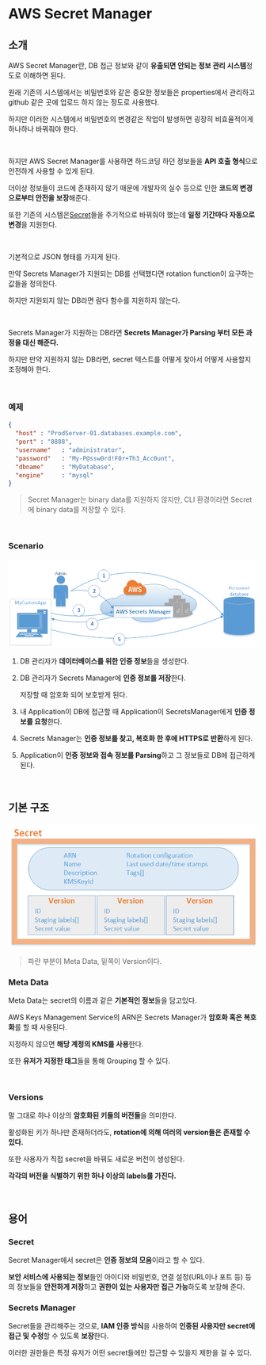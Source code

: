 # AWS Secret Manager

## 소개

AWS Secret Manager란, DB 접근 정보와 같이 **유출되면 안되는 정보 관리 시스템**정도로 이해하면 된다.

원래 기존의 시스템에서는 비밀번호와 같은 중요한 정보들은 properties에서 관리하고 github 같은 곳에 업로드 하지 않는 정도로 사용했다.

하지만 이러한 시스템에서 비밀번호의 변경같은 작업이 발생하면 굉장히 비효율적이게 하나하나 바꿔줘야 한다.

<br>

하지만 AWS Secret Manager를 사용하면 하드코딩 하던 정보들을 **API 호출 형식**으로 안전하게 사용할 수 있게 된다.

더이상 정보들이 코드에 존재하지 않기 때문에 개발자의 실수 등으로 인한 **코드의 변경으로부터 안전을 보장**해준다.

또한 기존의 시스템은[Secret](#Secret)들을 주기적으로 바꿔줘야 했는데 **일정 기간마다 자동으로 변경**을 지원한다.

<br>

기본적으로 JSON 형태를 가지게 된다.

만약 Secrets Manager가 지원되는 DB를 선택했다면 rotation function이 요구하는 값들을 정의한다.

하지만 지원되지 않는 DB라면 람다 함수를 지원하지 않는다.

<br>

Secrets Manager가 지원하는 DB라면 **Secrets Manager가 Parsing 부터 모든 과정을 대신 해준다.**

하지만 만약 지원하지 않는 DB라면, secret 텍스트를 어떻게 찾아서 어떻게 사용할지 조정해야 한다.

<br>

### 예제

``` json
{
  "host" : "ProdServer-01.databases.example.com",
  "port" : "8888",
  "username"   : "administrator",
  "password"   : "My-P@ssw0rd!F0r+Th3_Acc0unt",
  "dbname"     : "MyDatabase",
  "engine"     : "mysql"
}
```

> Secret Manager는 binary data를 지원하지 않지만, CLI 환경이라면 Secret에 binary data를 저장할 수 있다.

<br>

### Scenario

![scenario](./aws_secret_manager.png)

1. DB 관리자가 **데이터베이스를 위한 인증 정보**들을 생성한다.

2. DB 관리자가 Secrets Manager에 **인증 정보를 저장**한다.

   저장할 때 암호화 되어 보호받게 된다.

3. 내 Application이 DB에 접근할 때 Application이 SecretsManager에게 **인증 정보를 요청**한다.

4. Secrets Manager는 **인증 정보를 찾고, 복호화 한 후에 HTTPS로 반환**하게 된다.

5. Application이 **인증 정보와 접속 정보를 Parsing**하고 그 정보들로 DB에 접근하게 된다.

<br>

## 기본 구조

![structure](./secret_manager_structure.png)

> 파란 부분이 Meta Data, 밑쪽이 Version이다.

### Meta Data

Meta Data는 secret의 이름과 같은 **기본적인 정보**들을 담고있다.

AWS Keys Management Service의 ARN은 Secrets Manager가 **암호화 혹은 복호화**를 할 때 사용된다.

지정하지 않으면 **해당 계정의 KMS를 사용**한다.

또한 **유저가 지정한 태그**들을 통해 Grouping 할 수 있다.

<br>

### Versions

말 그대로 하나 이상의 **암호화된 키들의 버전들**을 의미한다.

활성화된 키가 하나만 존재하더라도, **rotation에 의해 여러의 version들은 존재할 수 있다.**

또한 사용자가 직접 secret을 바꿔도 새로운 버전이 생성된다.

**각각의 버전을 식별하기 위한 하나 이상의 labels를 가진다.**

<br>

## 용어

### Secret

Secret Manager에서 secret은 **인증 정보의 모음**이라고 할 수 있다.

**보안 서비스에 사용되는 정보**들인 아이디와 비밀번호, 연결 설정(URL이나 포트 등) 등의 정보들을 **안전하게 저장**하고 **권한이 있는 사용자만 접근 가능**하도록 보장해 준다.

### Secrets Manager

Secret들을 관리해주는 것으로, **IAM 인증 방식**을 사용하여 **인증된 사용자만 secret에 접근 및 수정**할 수 있도록 **보장**한다.

이러한 권한들은 특정 유저가 어떤 secret들에만 접근할 수 있을지 제한을 걸 수 있다.

